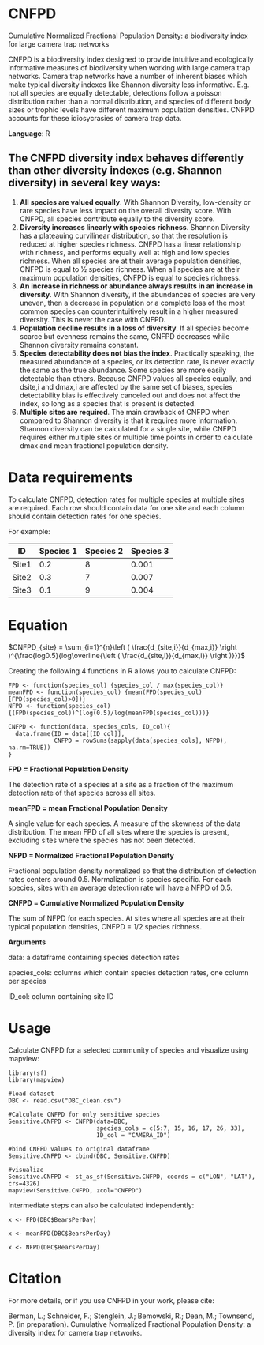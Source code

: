 # CNFPD 
Cumulative Normalized Fractional Population Density: a biodiversity index for large camera trap networks

CNFPD is a biodiversity index designed to provide intuitive and ecologically informative measures of biodiversity when working with large camera trap networks.
Camera trap networks have a number of inherent biases which make typical diversity indexes like Shannon diversity less informative. E.g. not all species are equally detectable, detections follow a poisson distribution rather than a normal distribution, and species of different body sizes or trophic levels have different maximum population densities. 
CNFPD accounts for these idiosycrasies of camera trap data.

**Language**: R



## The CNFPD diversity index behaves differently than other diversity indexes (e.g. Shannon diversity) in several key ways:
1. **All species are valued equally**. With Shannon Diversity, low-density or rare species have less impact on the overall diversity score. With CNFPD, all species contribute equally to the diversity score.
2. **Diversity increases linearly with species richness**. Shannon Diversity has a plateauing curvilinear distribution, so that the resolution is reduced at higher species richness. CNFPD has a linear relationship with richness, and performs equally well at high and low species richness. When all species are at their average population densities, CNFPD is equal to ½ species richness. When all species are at their maximum population densities, CNFPD is equal to species richness. 
3. **An increase in richness or abundance always results in an increase in diversity**. With Shannon diversity, if the abundances of species are very uneven, then a decrease in population or a complete loss of the most common species can counterintuitively result in a higher measured diversity. This is never the case with CNFPD.
4. **Population decline results in a loss of diversity**. If all species become scarce but evenness remains the same, CNFPD decreases while Shannon diversity remains constant. 
5. **Species detectability does not bias the index**. Practically speaking, the measured abundance of a species, or its detection rate, is never exactly the same as the true abundance. Some species are more easily detectable than others. Because CNFPD values all species equally, and dsite,i and dmax,i are affected by the same set of biases, species detectability bias is effectively canceled out and does not affect the index, so long as a species that is present is detected. 
6. **Multiple sites are required**. The main drawback of CNFPD when compared to Shannon diversity is that it requires more information. Shannon diversity can be calculated for a single site, while CNFPD requires either multiple sites or multiple time points in order to calculate  dmax and mean fractional population density.



# Data requirements
To calculate CNFPD, detection rates for multiple species at multiple sites are required. 
Each row should contain data for one site and each column should contain detection rates for one species.

For example:

ID    | Species 1  | Species 2  | Species 3
----- | ---------- | ---------- | ---------
Site1 |  0.2       |  8         |  0.001
Site2 |  0.3       |  7         |  0.007
Site3 |  0.1       |  9         |  0.004




# Equation

$CNFPD_{site} = \sum_{i=1}^{n}\left ( \frac{d_{site,i}}{d_{max,i}} \right )^{\frac{log0.5}{log\overline{\left ( \frac{d_{site,i}}{d_{max,i}} \right )}}}$

Creating the following 4 functions in R allows you to calculate CNFPD:

```{r}
FPD <- function(species_col) {species_col / max(species_col)}
meanFPD <- function(species_col) {mean(FPD(species_col)[FPD(species_col)>0])}
NFPD <- function(species_col) {(FPD(species_col))^(log(0.5)/log(meanFPD(species_col)))}

CNFPD <- function(data, species_cols, ID_col){
  data.frame(ID = data[[ID_col]],
             CNFPD = rowSums(sapply(data[species_cols], NFPD), na.rm=TRUE))
}
```

**FPD = Fractional Population Density**

The detection rate of a species at a site as a fraction of the maximum detection rate of that species across all sites. 



**meanFPD = mean Fractional Population Density**

A single value for each species. A measure of the skewness of the data distribution. 
The mean FPD of all sites where the species is present, excluding sites where the species has not been detected.



**NFPD = Normalized Fractional Population Density**

Fractional population density normalized so that the distribution of detection rates centers around 0.5. 
Normalization is species specific. For each species, sites with an average detection rate will have a NFPD of 0.5. 



**CNFPD = Cumulative Normalized Population Density**

The sum of NFPD for each species. At sites where all species are at their typical population densities, CNFPD = 1/2 species richness.



**Arguments**

data:           a dataframe containing species detection rates

species_cols:   columns which contain species detection rates, one column per species

ID_col:         column containing site ID



# Usage

Calculate CNFPD for a selected community of species and visualize using mapview:

```{r}
library(sf)
library(mapview)

#load dataset
DBC <- read.csv("DBC_clean.csv")

#Calculate CNFPD for only sensitive species
Sensitive.CNFPD <- CNFPD(data=DBC, 
                         species_cols = c(5:7, 15, 16, 17, 26, 33), 
                         ID_col = "CAMERA_ID")

#bind CNFPD values to original dataframe
Sensitive.CNFPD <- cbind(DBC, Sensitive.CNFPD)

#visualize
Sensitive.CNFPD <- st_as_sf(Sensitive.CNFPD, coords = c("LON", "LAT"), crs=4326)
mapview(Sensitive.CNFPD, zcol="CNFPD")
```

Intermediate steps can also be calculated independently:

```{r}
x <- FPD(DBC$BearsPerDay)

x <- meanFPD(DBC$BearsPerDay)

x <- NFPD(DBC$BearsPerDay)
```


# Citation

For more details, or if you use CNFPD in your work, please cite:

Berman, L.; Schneider, F.; Stenglein, J.; Bemowski, R.; Dean, M.; Townsend, P. (in preparation). Cumulative Normalized Fractional Population Density: a diversity index for camera trap networks. 




